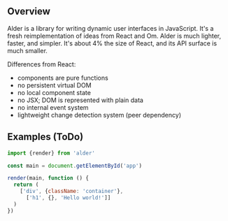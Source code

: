 ## Overview

Alder is a library for writing dynamic user interfaces in JavaScript. It's a
fresh reimplementation of ideas from React and Om. Alder is much lighter,
faster, and simpler. It's about 4% the size of React, and its API surface is
much smaller.

Differences from React:
* components are pure functions
* no persistent virtual DOM
* no local component state
* no JSX; DOM is represented with plain data
* no internal event system
* lightweight change detection system (peer dependency)


## Examples (ToDo)

```javascript
import {render} from 'alder'

const main = document.getElementById('app')

render(main, function () {
  return (
    ['div', {className: 'container'},
      ['h1', {}, 'Hello world!']]
  )
})
```

<div data-input></div>
<div data-state></div>
<!-- <div data-unsafe></div> -->
<!-- <div data-stamp></div> -->
<!-- <div data-key></div> -->
<div data-person></div>
<div data-person-name-length></div>
<!-- <div data-modal></div> -->
